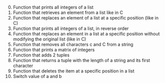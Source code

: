 0. Function that prints all integers of a list
1. Function  that retrieves an element from a list like in C
2. Function that replaces an element of a list at a specific position (like in C)
3. Function that prints all integers of a list, in reverse order
4. Function that replaces an element in a list at a specific position without modifying the original list (like in C)
5. Function that removes all characters c and C from a string
6. Function that prints a matrix of integers
7. Function that adds 2 tuples
8. Function that returns a tuple with the length of a string and its first character
11. Function that deletes the item at a specific position in a list
12. Switch value of a and b

